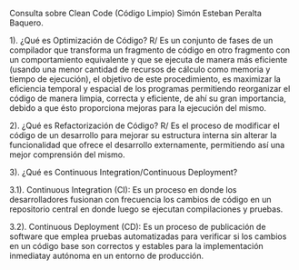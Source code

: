 Consulta sobre Clean Code (Código Limpio)
Simón Esteban Peralta Baquero.

1). ¿Qué es Optimización de Código?
    R/ Es un conjunto de fases de un compilador que 
    transforma un fragmento de código en otro fragmento
    con un comportamiento equivalente y que se ejecuta
    de manera más eficiente (usando una menor cantidad
    de recursos de cálculo como memoria y tiempo de
    ejecución), el objetivo de este procedimiento,
    es maximizar la eficiencia temporal y espacial
    de los programas permitiendo reorganizar el
    código de manera limpia, correcta y eficiente, 
    de ahí su gran importancia, debido a que ésto 
    proporciona mejoras para la ejecución del mismo.


2). ¿Qué es Refactorización de Código?
    R/ Es el proceso de modificar el código de un desarrollo 
    para mejorar su estructura interna sin alterar la funcionalidad 
    que ofrece el desarrollo externamente, permitiendo así una mejor
    comprensión del mismo.

3). ¿Qué es Continuous Integration/Continuous Deployment?

  3.1). Continuous Integration (CI): Es un proceso en donde los
        desarrolladores fusionan con frecuencia los cambios de 
        código en un repositorio central en donde luego
        se ejecutan compilaciones y pruebas.
           
  3.2). Continuous Deployment (CD): Es un proceso de publicación de 
        software que emplea pruebas automatizadas para verificar si 
        los cambios en un código base son correctos y estables para 
        la implementación inmediatay autónoma en un entorno de producción.
        
   
